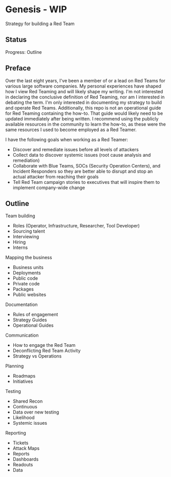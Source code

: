 # Genesis - WIP

Strategy for building a Red Team

## Status

Progress: Outline

## Preface

Over the last eight years, I've been a member of or a lead on Red Teams for various large software companies. My personal experiences have shaped how I view Red Teaming and will likely shape my writing. I'm not interested in declaring the conclusive definition of Red Teaming, nor am I interested in debating the term. I'm only interested in documenting my strategy to build and operate Red Teams. Additionally, this repo is not an operational guide for Red Teaming containing the how-to. That guide would likely need to be updated immediately after being written. I recommend using the publicly available resources in the community to learn the how-to, as these were the same resources I used to become employed as a Red Teamer.

I have the following goals when working as a Red Teamer:

* Discover and remediate issues before all levels of attackers
* Collect data to discover systemic issues (root cause analysis and remediation)
* Collaborate with Blue Teams, SOCs (Security Operation Centers), and Incident Responders so they are better able to disrupt and stop an actual attacker from reaching their goals
* Tell Red Team campaign stories to executives that will inspire them to implement company-wide change

## Outline

Team building
* Roles (Operator, Infrastructure, Researcher, Tool Developer)
* Sourcing talent
* Interviewing
* Hiring
* Interns

Mapping the business
* Business units
* Deployments
* Public code
* Private code
* Packages
* Public websites

Documentation
* Rules of engagement
* Strategy Guides
* Operational Guides

Communication
* How to engage the Red Team
* Deconflicting Red Team Activity
* Strategy vs Operations

Planning
* Roadmaps
* Initiatives

Testing
* Shared Recon
* Continuous
* Data over new testing
* Likelihood
* Systemic issues

Reporting
* Tickets
* Attack Maps
* Reports
* Dashboards
* Readouts
* Data

